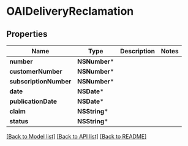 # OAIDeliveryReclamation

## Properties
Name | Type | Description | Notes
------------ | ------------- | ------------- | -------------
**number** | **NSNumber*** |  | 
**customerNumber** | **NSNumber*** |  | 
**subscriptionNumber** | **NSNumber*** |  | 
**date** | **NSDate*** |  | 
**publicationDate** | **NSDate*** |  | 
**claim** | **NSString*** |  | 
**status** | **NSString*** |  | 

[[Back to Model list]](../README.md#documentation-for-models) [[Back to API list]](../README.md#documentation-for-api-endpoints) [[Back to README]](../README.md)


